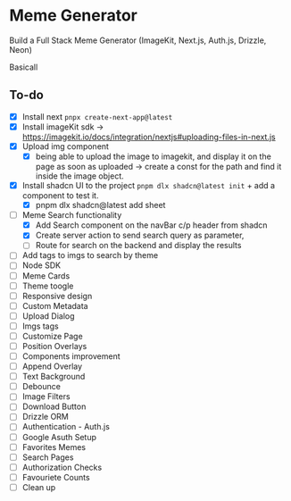 # Meme Generator

Build a Full Stack Meme Generator (ImageKit, Next.js, Auth.js, Drizzle, Neon)

Basicall


## To-do

- [x] Install next `pnpx create-next-app@latest`
- [x] Install imageKit sdk -> https://imagekit.io/docs/integration/nextjs#uploading-files-in-next.js
- [x] Upload img component
  - [x] being able to upload the image to imagekit, and display it on the page as soon as uploaded -> create a const for the path and find it inside the image object.
- [x] Install shadcn UI to the project `pnpm dlx shadcn@latest init` + add a component to test it.
  - [x] pnpm dlx shadcn@latest add sheet
- [ ] Meme Search functionality
  - [x] Add Search component on the navBar c/p header from shadcn
  - [x] Create server action to send search query as parameter,
  - [ ] Route for search on the backend and display the results
- [ ] Add tags to imgs to search by theme
- [ ] Node SDK
- [ ] Meme Cards
- [ ] Theme toogle
- [ ] Responsive design
- [ ] Custom Metadata
- [ ] Upload Dialog
- [ ] Imgs tags
- [ ] Customize Page
- [ ] Position Overlays
- [ ] Components improvement
- [ ] Append Overlay
- [ ] Text Background
- [ ] Debounce
- [ ] Image Filters
- [ ] Download Button
- [ ] Drizzle ORM
- [ ] Authentication - Auth.js
- [ ] Google Asuth Setup
- [ ] Favorites Memes
- [ ] Search Pages
- [ ] Authorization Checks
- [ ] Favouriete Counts
- [ ] Clean up